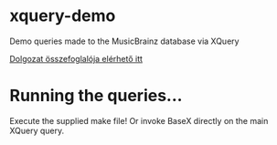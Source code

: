 # xquery-demo
Demo queries made to the MusicBrainz database via XQuery

[Dolgozat összefoglalója elérhető itt](./xquery_demo.md)

# Running the queries...
Execute the supplied make file!
Or invoke BaseX directly on the main XQuery query.
